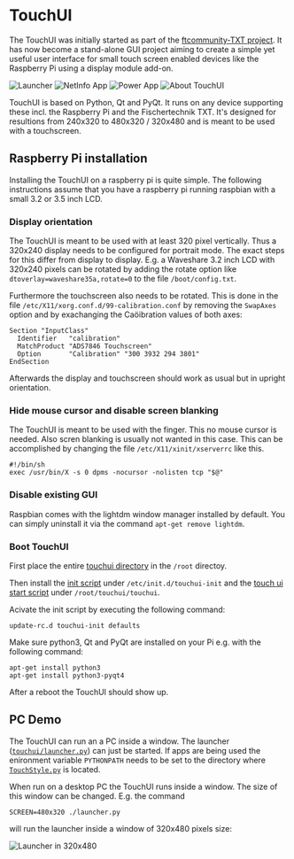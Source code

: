 # TouchUI

The TouchUI was initially started as part of the [ftcommunity-TXT
project](https://github.com/ftCommunity/ftcommunity-TXT).  It has now
become a stand-alone GUI project aiming to create a simple yet useful
user interface for small touch screen enabled devices like the
Raspberry Pi using a display module add-on.

![Launcher](https://raw.githubusercontent.com/harbaum/TouchUI/master/screenshots/launcher.png) ![NetInfo App](https://raw.githubusercontent.com/harbaum/TouchUI/master/screenshots/netinfo.png) ![Power App](https://raw.githubusercontent.com/harbaum/TouchUI/master/screenshots/power.png) ![About TouchUI](https://raw.githubusercontent.com/harbaum/TouchUI/master/screenshots/about.png)
           
TouchUI is based on Python, Qt and PyQt. It runs on any device
supporting these incl. the Raspberry Pi and the Fischertechnik TXT.
It's designed for resultions from 240x320 to 480x320 / 320x480
and is meant to be used with a touchscreen. 

## Raspberry Pi installation

Installing the TouchUI on a raspberry pi is quite simple. The following 
instructions assume that you have a raspberry pi running raspbian with
a small 3.2 or 3.5 inch LCD.

### Display orientation

The TouchUI is meant to be used with at least 320 pixel
vertically. Thus a 320x240 display needs to be configured for portrait
mode. The exact steps for this differ from display to display. E.g. a
Waveshare 3.2 inch LCD with 320x240 pixels can be rotated by adding
the rotate option like `dtoverlay=waveshare35a,rotate=0` to the file
`/boot/config.txt`.

Furthermore the touchscreen also needs to be rotated. This is done in the 
file `/etc/X11/xorg.conf.d/99-calibration.conf` by removing the `SwapAxes` option
and by exachanging the Caöibration values of both axes:

```
Section "InputClass"
  Identifier   "calibration"
  MatchProduct "ADS7846 Touchscreen"
  Option       "Calibration" "300 3932 294 3801"
EndSection
```

Afterwards the display and touchscreen should work as usual but in upright
orientation.

### Hide mouse cursor and disable screen blanking

The TouchUI is meant to be used with the finger. This no mouse cursor
is needed. Also scren blanking is usually not wanted in this case. This
can be accomplished by changing the file `/etc/X11/xinit/xserverrc`
like this.

```
#!/bin/sh
exec /usr/bin/X -s 0 dpms -nocursor -nolisten tcp "$@"
```

### Disable existing GUI

Raspbian comes with the lightdm window manager installed by default.
You can simply uninstall it via the command `apt-get remove lightdm`.

### Boot TouchUI

First place the entire [touchui directory](https://github.com/harbaum/TouchUI/tree/master/touchui) in the  `/root` directoy.

Then install the [init
script](https://github.com/harbaum/TouchUI/blob/master/support/touchui-init)
under `/etc/init.d/touchui-init` and the [touch ui start script](https://github.com/harbaum/TouchUI/blob/master/support/touchui) under `/root/touchui/touchui`.

Acivate the init script by executing the following command:

```
update-rc.d touchui-init defaults
```

Make sure python3, Qt and PyQt are installed on your Pi e.g. with the following command:
```
apt-get install python3
apt-get install python3-pyqt4 
```

After a reboot the TouchUI should show up.

## PC Demo

The TouchUI can run an a PC inside a window. The launcher
([`touchui/launcher.py`](https://github.com/harbaum/TouchUI/blob/master/touchui/launcher.py))
can just be started. If apps are being used the enironment variable
`PYTHONPATH` needs to be set to the directory where
[`TouchStyle.py`](https://github.com/harbaum/TouchUI/blob/master/touchui/TouchStyle.py)
is located.

When run on a desktop PC the TouchUI runs inside a window. The
size of this window can be changed. E.g. the command

```
SCREEN=480x320 ./launcher.py
```

will run the launcher inside a window of 320x480 pixels size:

![Launcher in 320x480](https://raw.githubusercontent.com/harbaum/TouchUI/master/screenshots/launcher_320x480.png)
           

